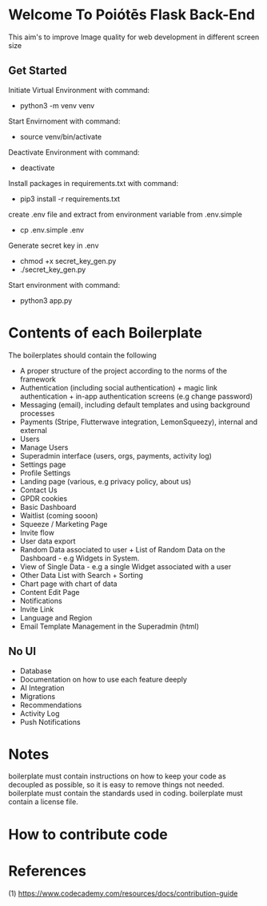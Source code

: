 # Welcome To Poiótēs Flask Back-End
This aim's to improve Image quality for web development in different screen size

## Get Started

Initiate Virtual Environment with command:
- python3 -m venv venv

Start Envirnoment with command:
- source venv/bin/activate

Deactivate Environment with command:
- deactivate

Install packages in requirements.txt with command:
- pip3 install -r requirements.txt

create .env file and extract from environment variable from .env.simple
- cp .env.simple .env

Generate secret key in .env
- chmod +x secret_key_gen.py
- ./secret_key_gen.py

Start environment with command:
- python3 app.py 


# Contents of each Boilerplate

The boilerplates should contain the following

- A proper structure of the project according to the norms of the framework
- Authentication (including social authentication) + magic link authentication + in-app authentication screens (e.g change password)
- Messaging (email), including default templates and using background processes
- Payments (Stripe, Flutterwave integration, LemonSqueezy), internal and external
- Users
- Manage Users
- Superadmin interface (users, orgs, payments, activity log)
- Settings page
- Profile Settings
- Landing page (various, e.g privacy policy, about us)
- Contact Us
- GPDR cookies
- Basic Dashboard
- Waitlist (coming sooon)
- Squeeze / Marketing Page
- Invite flow
- User data export
- Random Data associated to user + List of Random Data on the Dashboard - e.g Widgets in System.
- View of Single Data - e.g a single Widget associated with a user
- Other Data List with Search + Sorting
- Chart page with chart of data
- Content Edit Page
- Notifications
- Invite Link
- Language and Region
- Email Template Management in the Superadmin (html)

## No UI
- Database
- Documentation on how to use each feature deeply
- AI Integration
- Migrations
- Recommendations
- Activity Log
- Push Notifications
  
# Notes
boilerplate must contain instructions on how to keep your code as decoupled as possible, so it is easy to remove things not needed. boilerplate must contain the standards used in coding. boilerplate must contain a license file.

# How to contribute code


# References
(1) https://www.codecademy.com/resources/docs/contribution-guide
